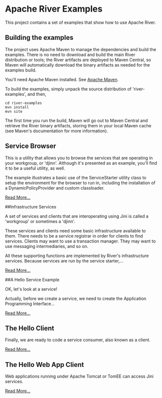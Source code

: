 <!--
 Licensed to the Apache Software Foundation (ASF) under one
 or more contributor license agreements.  See the NOTICE file
 distributed with this work for additional information
 regarding copyright ownership. The ASF licenses this file
 to you under the Apache License, Version 2.0 (the
 "License"); you may not use this file except in compliance
 with the License. You may obtain a copy of the License at

      http://www.apache.org/licenses/LICENSE-2.0

 Unless required by applicable law or agreed to in writing, software
 distributed under the License is distributed on an "AS IS" BASIS,
 WITHOUT WARRANTIES OR CONDITIONS OF ANY KIND, either express or implied.
 See the License for the specific language governing permissions and
 limitations under the License.

-->

Apache River Examples
=====================

This project contains a set of examples that show how to use Apache River.

## Building the examples

The project uses Apache Maven to manage the dependencies and build the examples.
There is no need to download and build the main River distribution or tools;
the River artifacts are deployed to Maven Central, so Maven will automatically
download the binary artifacts as needed for the examples build.

You'll need Apache Maven installed.  See [Apache Maven](http://maven.apache.org).

To build the examples, simply unpack the source distribution of 'river-examples',
and then,

    cd river-examples
    mvn install
    mvn site

The first time you run the build, Maven will go out to Maven Central and
retrieve the River binary artifacts, storing them in your local Maven cache
(see Maven's documentation for more information).

## Service Browser

This is a utility that allows you to browse the services that are
operating in your workgroup, or 'djinn'.  Although it's presented as an example,
you'll find it to be a useful utility, as well.

The example illustrates a basic use of the ServiceStarter utility class to 
setup the environment for the browser to run in, including the installation of
a DynamicPolicyProvider and custom classloader.
 
[Read More...](browser/browser.html)

##Infrastructure Services

A set of services and clients that are interoperating using Jini is called a
'workgroup' or sometimes a 'djinn'.

These services and clients need some basic infrastructure available to them.  There needs
to be a service registrar in order for clients to find services.  Clients may want to 
use a transaction manager.  They may want to use messaging intermediaries, and so on.

All these supporting functions are implemented by River's infrastructure services.
Because services are run by the service starter,...

[Read More...](infrastructure/infrastructure.html)

##A Hello Service Example

OK, let's look at a service!

Actually, before we create a service, we need to create the 
Application Programming Interface...

[Read More...](hello-service/hello-service.html)

## The Hello Client

Finally, we are ready to code a service consumer, also known as a client.

[Read More...](hello-client/hello-client.html)

## The Hello Web App Client

Web applications running under Apache Tomcat or TomEE can access Jini services.

[Read More...](hello-webapp-client/hello-webapp-client.html)
